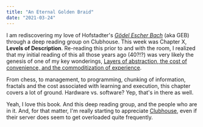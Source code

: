 ```yaml
---
title: "An Eternal Golden Braid"
date: "2021-03-24"
---
```


I am rediscovering my love of Hofstadter's [_Gödel Escher Bach_](https://www.amazon.com/G%C3%B6del-Escher-Bach-Eternal-Golden/dp/0465026567) (aka GEB) through a deep reading group on Clubhouse. This week was Chapter X, **Levels of Description**. Re-reading this prior to and with the room, I realized that my initial reading of this all those years ago (40?!?) was very likely the genesis of one of my key wonderings, [Layers of abstraction, the cost of convenience, and the commoditization of experience](https://gbrettmiller.blog/wonderings/layers-of-abstraction-the-cost-of-convenience-and-the-commoditization-of-experience/).

From chess, to management, to programming, chunking of information, fractals and the cost associated with learning and execution, this chapter covers a lot of ground. Hardware vs. software? Yep, that's in there as well.

Yeah, I love this book. And this deep reading group, and the people who are in it. And, for that matter, I'm really starting to appreciate [Clubhouse](https://joinclubhouse.com), even if their server does seem to get overloaded quite frequently.

